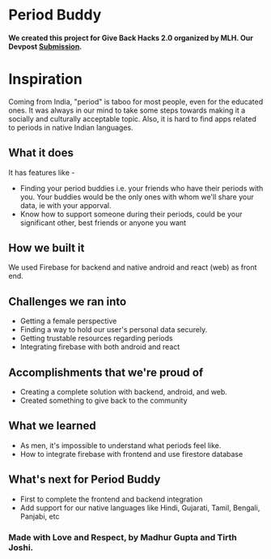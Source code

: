 # Period Buddy

#### We created this project for Give Back Hacks 2.0 organized by MLH. Our Devpost [Submission](https://devpost.com/software/period-buddy).

# Inspiration

Coming from India, "period" is taboo for most people, even for the educated ones. It was always in our mind to take some steps towards making it a socially and culturally acceptable topic. Also, it is hard to find apps related to periods in native Indian languages.

## What it does

It has features like -

- Finding your period buddies i.e. your friends who have their periods with you. Your buddies would be the only ones with whom we'll share your data, ie with your apporval.
- Know how to support someone during their periods, could be your significant other, best friends or anyone you want

## How we built it

We used Firebase for backend and native android and react (web) as front end.

## Challenges we ran into

- Getting a female perspective
- Finding a way to hold our user's personal data securely.
- Getting trustable resources regarding periods
- Integrating firebase with both android and react

## Accomplishments that we're proud of

- Creating a complete solution with backend, android, and web.
- Created something to give back to the community

## What we learned

- As men, it's impossible to understand what periods feel like.
- How to integrate firebase with frontend and use firestore database

## What's next for Period Buddy

- First to complete the frontend and backend integration
- Add support for our native languages like Hindi, Gujarati, Tamil, Bengali, Panjabi, etc

### Made with Love and Respect, by Madhur Gupta and Tirth Joshi.
